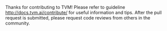 Thanks for contributing to TVM!   Please refer to guideline http://docs.tvm.ai/contribute/ for useful information and tips. After the pull request is submitted, please request code reviews from others in the community.
